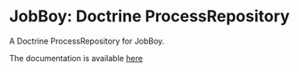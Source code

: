 # JobBoy: Doctrine ProcessRepository

A Doctrine ProcessRepository for JobBoy.

The documentation is available [here](./jobboy-bundle.md#processrepository-on-doctrine)


